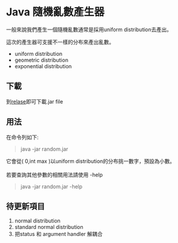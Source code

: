 # Java 隨機亂數產生器

一般來說我們產生一個隨機亂數通常是採用uniform distribution去產出。

這次的產生器可支援不一樣的分布來產出亂數。
- uniform distribution
- geometric distribution
- exponential distribution

## 下載
到<a href="https://github.com/ben99933/Java-Random/releases/tag/v0.1-beta">relase</a>即可下載.jar file

## 用法
在命令列如下:
>java -jar random.jar

它會從( 0,int max )以uniform distribution的分布挑一數字，預設為小數。
<br></br>
若要查詢其他參數的相關用法請使用 -help
> java -jar random.jar -help

## 待更新項目
1. normal distribution
2. standard normal distribution
3. 把status 和 argument handler 解耦合
